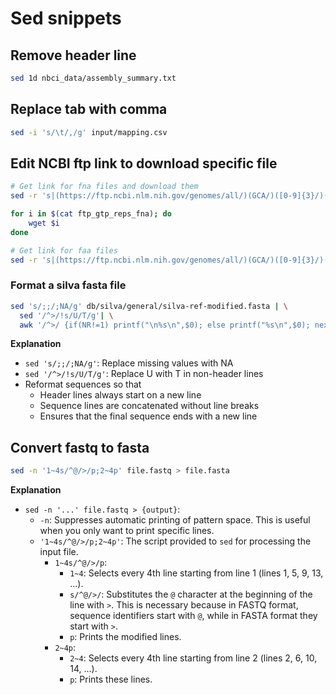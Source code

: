 # Sed snippets

## Remove header line

```bash
sed 1d nbci_data/assembly_summary.txt
```


## Replace tab with comma

```bash
sed -i 's/\t/,/g' input/mapping.csv
```


## Edit NCBI ftp link to download specific file

```bash
# Get link for fna files and download them
sed -r 's|(https://ftp.ncbi.nlm.nih.gov/genomes/all/)(GCA/)([0-9]{3}/)([0-9]{3}/)([0-9]{3}/)(GCA_.+)|\1\2\3\4\5\6/\6_genomic.fna.gz|' ../nbci_data/ftp_gtp_reps > ftp_gtp_reps_fna 

for i in $(cat ftp_gtp_reps_fna); do 
    wget $i 
done

# Get link for faa files
sed -r 's|(https://ftp.ncbi.nlm.nih.gov/genomes/all/)(GCA/)([0-9]{3}/)([0-9]{3}/)([0-9]{3}/)(GCA_.+)|\1\2\3\4\5\6/\6_protein.faa.gz|' ../../nbci_data/ftp_gtp_reps  > ftp_gtp_reps_faa
```


### Format a silva fasta file

```bash
sed 's/;;/;NA/g' db/silva/general/silva-ref-modified.fasta | \
  sed '/^>/!s/U/T/g'| \
  awk '/^>/ {if(NR!=1) printf("\n%s\n",$0); else printf("%s\n",$0); next; } { printf("%s",$0);} END {printf("\n");}' > db/silva/kraken/library/silva-ref-modified.fna
```

**Explanation**

- `sed 's/;;/;NA/g'`: Replace missing values with NA
- `sed '/^>/!s/U/T/g'`: Replace U with T in non-header lines
- Reformat sequences so that
	- Header lines always start on a new line
	- Sequence lines are concatenated without line breaks
	- Ensures that the final sequence ends with a new line


## Convert fastq to fasta

```bash
sed -n '1~4s/^@/>/p;2~4p' file.fastq > file.fasta
```

**Explanation**

- `sed -n '...' file.fastq > {output}`:
    - `-n`: Suppresses automatic printing of pattern space. This is useful when you only want to print specific lines.
    - `'1~4s/^@/>/p;2~4p'`: The script provided to `sed` for processing the input file.
        - `1~4s/^@/>/p`:
            - `1~4`: Selects every 4th line starting from line 1 (lines 1, 5, 9, 13, ...).
            - `s/^@/>/`: Substitutes the `@` character at the beginning of the line with `>`. This is necessary because in FASTQ format, sequence identifiers start with `@`, while in FASTA format they start with `>`.
            - `p`: Prints the modified lines.
        - `2~4p`:
            - `2~4`: Selects every 4th line starting from line 2 (lines 2, 6, 10, 14, ...).
            - `p`: Prints these lines.